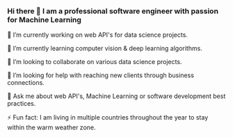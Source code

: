 ### Hi there 👋 I am a professional software engineer with passion for Machine Learning


🔭 I’m currently working on web API's for data science projects.

🌱 I’m currently learning computer vision & deep learning algorithms.

👯 I’m looking to collaborate on various data science projects.

🤔 I’m looking for help with reaching new clients through business connections. 

💬 Ask me about web API's, Machine Learning or software development best practices. 

⚡ Fun fact: I am living in multiple countries throughout the year to stay within the warm weather zone. 
